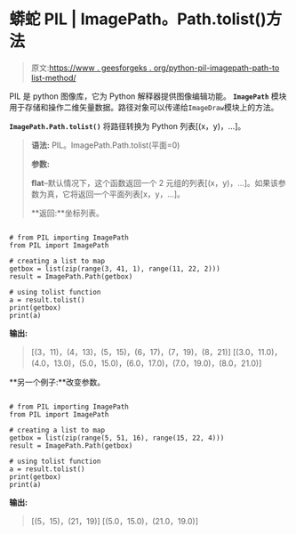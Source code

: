 # 蟒蛇 PIL | ImagePath。Path.tolist()方法

> 原文:[https://www . geesforgeks . org/python-pil-imagepath-path-to list-method/](https://www.geeksforgeeks.org/python-pil-imagepath-path-tolist-method/)

PIL 是 python 图像库，它为 Python 解释器提供图像编辑功能。 **`ImagePath`** 模块用于存储和操作二维矢量数据。路径对象可以传递给`ImageDraw`模块上的方法。

**`ImagePath.Path.tolist()`** 将路径转换为 Python 列表[(x，y)，…]。

> **语法:** PIL。ImagePath.Path.tolist(平面=0)
> 
> **参数:**
> 
> **flat**–默认情况下，这个函数返回一个 2 元组的列表[(x，y)，…]。如果该参数为真，它将返回一个平面列表[x，y，…]。
> 
> **返回:**坐标列表。

```

# from PIL importing ImagePath
from PIL import ImagePath

# creating a list to map
getbox = list(zip(range(3, 41, 1), range(11, 22, 2)))
result = ImagePath.Path(getbox)

# using tolist function
a = result.tolist()
print(getbox)
print(a)
```

**输出:**

> [(3，11)，(4，13)，(5，15)，(6，17)，(7，19)，(8，21)]
> [(3.0，11.0)，(4.0，13.0)，(5.0，15.0)，(6.0，17.0)，(7.0，19.0)，(8.0，21.0)]

**另一个例子:**改变参数。

```

# from PIL importing ImagePath
from PIL import ImagePath

# creating a list to map
getbox = list(zip(range(5, 51, 16), range(15, 22, 4)))
result = ImagePath.Path(getbox)

# using tolist function
a = result.tolist()
print(getbox)
print(a)
```

**输出:**

> [(5，15)，(21，19)]
> [(5.0，15.0)，(21.0，19.0)]